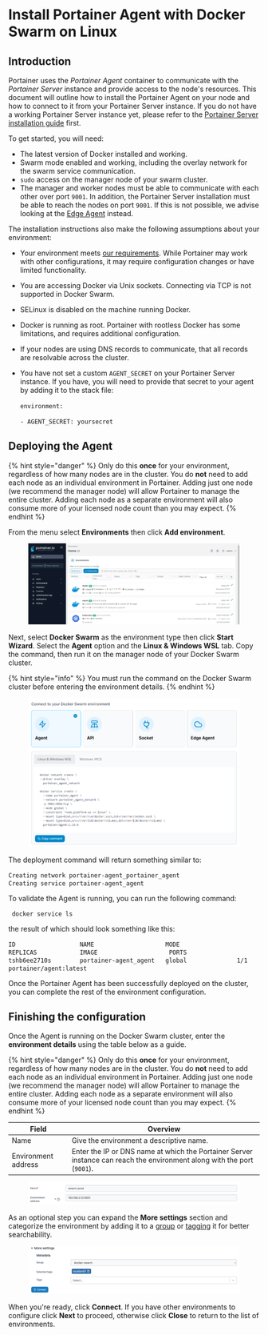 # Install Portainer Agent with Docker Swarm on Linux

## Introduction

Portainer uses the _Portainer Agent_ container to communicate with the _Portainer Server_ instance and provide access to the node's resources. This document will outline how to install the Portainer Agent on your node and how to connect to it from your Portainer Server instance. If you do not have a working Portainer Server instance yet, please refer to the [Portainer Server installation guide](../../server/swarm/linux.md) first.

To get started, you will need:

* The latest version of Docker installed and working.
* Swarm mode enabled and working, including the overlay network for the swarm service communication.
* `sudo` access on the manager node of your swarm cluster.
* The manager and worker nodes must be able to communicate with each other over port `9001`. In addition, the Portainer Server installation must be able to reach the nodes on port `9001`. If this is not possible, we advise looking at the [Edge Agent](../edge.md) instead.

The installation instructions also make the following assumptions about your environment:

* Your environment meets [our requirements](../../../requirements-and-prerequisites.md). While Portainer may work with other configurations, it may require configuration changes or have limited functionality.
* You are accessing Docker via Unix sockets. Connecting via TCP is not supported in Docker Swarm.
* SELinux is disabled on the machine running Docker.
* Docker is running as root. Portainer with rootless Docker has some limitations, and requires additional configuration.
* If your nodes are using DNS records to communicate, that all records are resolvable across the cluster.
*   You have not set a custom `AGENT_SECRET` on your Portainer Server instance. If you have, you will need to provide that secret to your agent by adding it to the stack file:

    `environment:`

    &#x20; `- AGENT_SECRET: yoursecret`

## Deploying the Agent

{% hint style="danger" %}
Only do this **once** for your environment, regardless of how many nodes are in the cluster. You do **not** need to add each node as an individual environment in Portainer. Adding just one node (we recommend the manager node) will allow Portainer to manage the entire cluster. Adding each node as a separate environment will also consume more of your licensed node count than you may expect.
{% endhint %}

From the menu select **Environments** then click **Add environment**.

<figure><img src="../../../../.gitbook/assets/2.16-environments-add (1).gif" alt=""><figcaption></figcaption></figure>

Next, select **Docker Swarm** as the environment type then click **Start Wizard**. Select the **Agent** option and the **Linux & Windows WSL** tab. Copy the command, then run it on the manager node of your Docker Swarm cluster.

{% hint style="info" %}
You must run the command on the Docker Swarm cluster before entering the environment details.
{% endhint %}

<figure><img src="../../../../.gitbook/assets/2.16-environments-add-swarm-agent.png" alt=""><figcaption></figcaption></figure>

The deployment command will return something similar to:

```
Creating network portainer-agent_portainer_agent
Creating service portainer-agent_agent
```

To validate the Agent is running, you can run the following command:

```
 docker service ls
```

the result of which should look something like this:

```
ID                  NAME                    MODE                REPLICAS            IMAGE                    PORTS
tshb6ee2710s        portainer-agent_agent   global              1/1                 portainer/agent:latest
```

Once the Portainer Agent has been successfully deployed on the cluster, you can complete the rest of the environment configuration.

## Finishing the configuration

Once the Agent is running on the Docker Swarm cluster, enter the **environment details** using the table below as a guide.

{% hint style="danger" %}
Only do this **once** for your environment, regardless of how many nodes are in the cluster. You do **not** need to add each node as an individual environment in Portainer. Adding just one node (we recommend the manager node) will allow Portainer to manage the entire cluster. Adding each node as a separate environment will also consume more of your licensed node count than you may expect.
{% endhint %}

| Field               | Overview                                                                                                                |
| ------------------- | ----------------------------------------------------------------------------------------------------------------------- |
| Name                | Give the environment a descriptive name.                                                                                |
| Environment address | Enter the IP or DNS name at which the Portainer Server instance can reach the environment along with the port (`9001`). |

<figure><img src="../../../../.gitbook/assets/2.15-swarm_env_url.png" alt=""><figcaption></figcaption></figure>

As an optional step you can expand the **More settings** section and categorize the environment by adding it to a [group](../../../../admin/environments/groups.md) or [tagging](../../../../admin/environments/tags.md) it for better searchability.

<figure><img src="../../../../.gitbook/assets/2.15-swarm_more_settings.png" alt=""><figcaption></figcaption></figure>

When you're ready, click **Connect**. If you have other environments to configure click **Next** to proceed, otherwise click **Close** to return to the list of environments.


